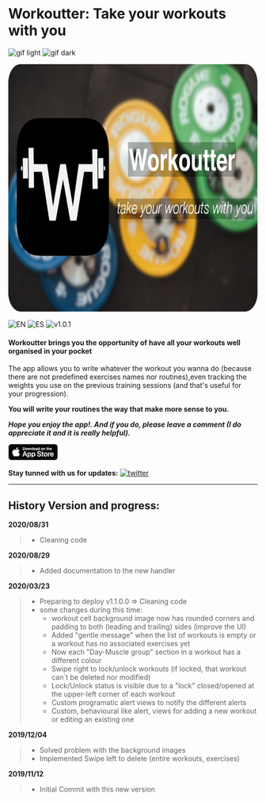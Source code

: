 # Workoutter: Take your workouts with you 


![gif light](/Assets/Gif/iPhoneXR-light.gif)
![gif dark](/Assets/Gif/iPhoneXR-dark.gif)

<p align="center"> <!-- using the assets directory -->
  <img src="/Assets/Workoutter-banner.png" height="500"/>
</p>

<!-- 
[![Swift](https://img.shields.io/badge/Swift-5.0-orange.svg?longCache=true&style=flat&logo=swift)](https://www.swift.org)
[![iOS](https://img.shields.io/badge/iOS-13.0+-lightgrey.svg?longCache=true&?style=plastic&logo=apple)](https://developer.apple.com/ios/)
-->

![EN](https://img.shields.io/badge/Localizable-es-blue.svg?longCache=true&style=flat)
![ES](https://img.shields.io/badge/Localizable-en-blue.svg?longCache=true&style=flat)
![v1.0.1](https://img.shields.io/badge/AppleStore-v1.1.0-brightgreen.svg?longCache=true&style=flat)


#### Workoutter brings you the opportunity of have all your workouts well organised in your pocket

The app allows you to write whatever the workout you wanna do (because there are not predefined exercises names nor routines),even tracking the weights you use on the previous training sessions (and that's useful for your progression).  

**You will write your routines the way that make more sense to you.**



***Hope you enjoy the app!. And if you do, please leave a comment (I do appreciate it and it is really helpful).***

[![AppleBadgeBlackEN](/Assets/AppleStoreBlackEN.png)](https://apple.co/3jRYYDT)  


**Stay tunned with us for updates:**
[![twitter](https://img.shields.io/badge/-@AWorkoutterApp-00ACEE.svg?style=social&logo=twitter)](https://twitter.com/WorkoutterA)  

--- 

## History Version and progress:
**2020/08/31**
>- Cleaning code


**2020/08/29**
> - Added documentation to the new handler


**2020/03/23**
> - Preparing to deploy v1.1.0.0 => Cleaning code
> - some changes during this time:
>   - workout cell background image now has rounded corners and padding to both (leading and trailing) sides (improve the UI)
>   - Added "gentle message" when the list of workouts is empty or a workout has no associated exercises yet
>   - Now each "Day-Muscle group" section in a workout has a different colour
>   - Swipe right to lock/unlock workouts (if locked, that workout can´t be deleted nor modified)
>   - Lock/Unlock status is visible due to a "lock" closed/opened at the upper-left corner of each workout
>   - Custom programatic alert views to notify the different alerts
>   - Custom, behavioural like alert, views for adding a new workout or editing an existing one

**2019/12/04**
>- Solved problem with the background images
>- Implemented Swipe left to delete (entire workouts, exercises)

**2019/11/12**
>- Initial Commit with this new version

